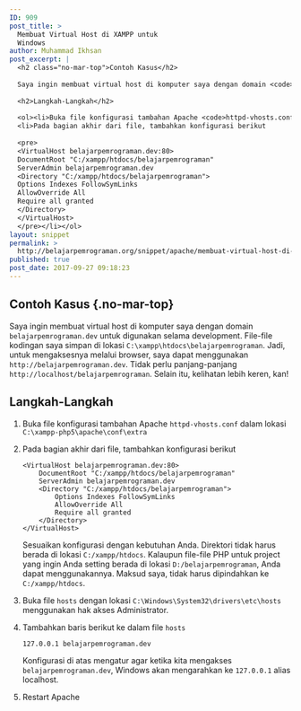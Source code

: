 ```yaml
---
ID: 909
post_title: >
  Membuat Virtual Host di XAMPP untuk
  Windows
author: Muhammad Ikhsan
post_excerpt: |
  <h2 class="no-mar-top">Contoh Kasus</h2>
  
  Saya ingin membuat virtual host di komputer saya dengan domain <code>belajarpemrograman.dev</code> untuk digunakan selama development. File-file kodingan saya simpan di lokasi <code>C:\xampp\htdocs\belajarpemrograman</code>. Jadi, untuk mengaksesnya melalui browser, saya dapat menggunakan <code>http://belajarpemrograman.dev</code>. Tidak perlu panjang-panjang <code>http://localhost/belajarpemrograman</code>. Selain itu, kelihatan lebih keren, kan!
  
  <h2>Langkah-Langkah</h2>
  
  <ol><li>Buka file konfigurasi tambahan Apache <code>httpd-vhosts.conf</code> dalam lokasi <code>C:\xampp-php5\apache\conf\extra</code></li>
  <li>Pada bagian akhir dari file, tambahkan konfigurasi berikut
  
  <pre>
  <VirtualHost belajarpemrograman.dev:80>
  DocumentRoot "C:/xampp/htdocs/belajarpemrograman"
  ServerAdmin belajarpemrograman.dev
  <Directory "C:/xampp/htdocs/belajarpemrograman">
  Options Indexes FollowSymLinks
  AllowOverride All
  Require all granted
  </Directory>
  </VirtualHost>
  </pre></li></ol>
layout: snippet
permalink: >
  http://belajarpemrograman.org/snippet/apache/membuat-virtual-host-di-xampp-untuk-windows/
published: true
post_date: 2017-09-27 09:18:23
---
```

Contoh Kasus {.no-mar-top}
--------------------------

Saya ingin membuat virtual host di komputer saya dengan domain `belajarpemrograman.dev` untuk digunakan selama development. File-file kodingan saya simpan di lokasi `C:\xampp\htdocs\belajarpemrograman`. Jadi, untuk mengaksesnya melalui browser, saya dapat menggunakan `http://belajarpemrograman.dev`. Tidak perlu panjang-panjang `http://localhost/belajarpemrograman`. Selain itu, kelihatan lebih keren, kan!

Langkah-Langkah
---------------

1.  Buka file konfigurasi tambahan Apache `httpd-vhosts.conf` dalam lokasi `C:\xampp-php5\apache\conf\extra`
2.  Pada bagian akhir dari file, tambahkan konfigurasi berikut

    ```
    <VirtualHost belajarpemrograman.dev:80>
        DocumentRoot "C:/xampp/htdocs/belajarpemrograman"
        ServerAdmin belajarpemrograman.dev
        <Directory "C:/xampp/htdocs/belajarpemrograman">
            Options Indexes FollowSymLinks
            AllowOverride All
            Require all granted
        </Directory>
    </VirtualHost>
    ```

    Sesuaikan konfigurasi dengan kebutuhan Anda. Direktori tidak harus berada di lokasi `C:/xampp/htdocs`. Kalaupun file-file PHP untuk project yang ingin Anda setting berada di lokasi `D:/belajarpemrograman`, Anda dapat menggunakannya. Maksud saya, tidak harus dipindahkan ke `C:/xampp/htdocs`.

3.  Buka file `hosts` dengan lokasi `C:\Windows\System32\drivers\etc\hosts` menggunakan hak akses Administrator.
4.  Tambahkan baris berikut ke dalam file `hosts`

    ```
    127.0.0.1 belajarpemrograman.dev
    ```

    Konfigurasi di atas mengatur agar ketika kita mengakses `belajarpemrograman.dev`, Windows akan mengarahkan ke `127.0.0.1` alias localhost.

5.  Restart Apache